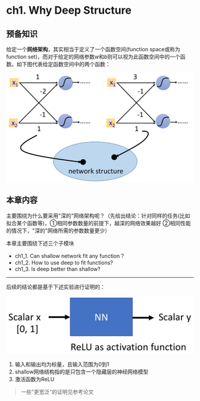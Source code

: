 # ch1. Why Deep Structure

## 预备知识

给定一个**网络架构**，其实相当于定义了一个函数空间(function space或称为function set)，而对于给定的网络参数$w$和$b$则可以视为此函数空间中的一个函数。如下图代表给定函数空间中的两个函数：

![](png/c1.png)

## 本章内容

主要围绕为什么要采用"深的"网络架构呢？（先给出结论：针对同样的任务(比如拟合某个函数等)，①相同参数数量的前提下，越深的网络效果越好  ②相同性能的情况下，"深的"网络所需的参数数量更少）

本章主要围绕下述三个子模块

- ch1_1. Can shallow network fit any function？
- ch1_2. How to use deep to fit functions?
- ch1_3. Is deep better than shallow?

---

后续的结论都是基于下述实验进行证明的：

![](png/c2.png)

1. 输入和输出均为标量，且输入范围为0到1
2. shallow网络结构指的是只包含一个隐藏层的神经网络模型
3. 激活函数为ReLU

> 一些"更宽泛"的证明见参考论文